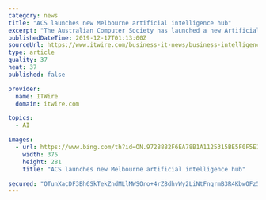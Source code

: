 ```yaml
---
category: news
title: "ACS launches new Melbourne artificial intelligence hub"
excerpt: "The Australian Computer Society has launched a new Artificial Intelligence Hub from its Docklands, Melbourne premises. The AI Hub will include 50 seats dedicated to artificial intelligence businesses operating onsite from Bay City Labs working with ACS to scale. The space includes an eight panel multi-media wall to enable onsite tech scaleups ..."
publishedDateTime: 2019-12-17T01:13:00Z
sourceUrl: https://www.itwire.com/business-it-news/business-intelligence/acs-launches-new-melbourne-artificial-intelligence-hub.html
type: article
quality: 37
heat: 37
published: false

provider:
  name: ITWire
  domain: itwire.com

topics:
  - AI

images:
  - url: https://www.bing.com/th?id=ON.9728882F6EA78B1A1125315BE5F0F5E1
    width: 375
    height: 281
    title: "ACS launches new Melbourne artificial intelligence hub"

secured: "OTunXacDF3Bh6SkTekZndMLlMWSOro+4rZ8dhvWy2LiNtFnqrmB3R4KbwOFz5303dGB8w5GtPqffnzeuWJd/HIw40wD82qxVLJ5+iYAotJp7oXAUBKaoBfzj+9Xf4TyLFaR6YFg5HTe2iWDrL6exiErR5ZBD9eJdQtEzd8/sHPzeBVB+Q0ZdFNPXyp9DvUBTBMxs0XDNibZS1YR2aJxwCXCheivalTZR58HsjXv3JnHZ1UmBeYsGQfNZ4F2xL2A/2AP7A66r3mFT7HWnTBJtQA==;/bVqvRHbg7/iOq0Pj1wMrQ=="
---
```


